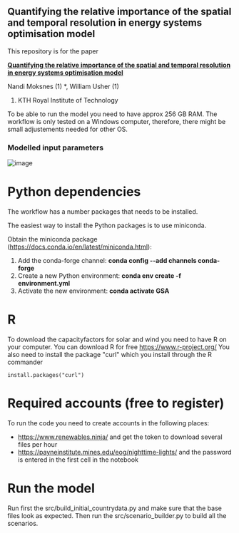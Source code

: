 ## Quantifying the relative importance of the spatial and temporal resolution in energy systems optimisation model

This repository is for the paper

[**Quantifying the relative importance of the spatial and temporal resolution in energy systems optimisation model**](https://arxiv.org/abs/2310.10518)

Nandi Moksnes (1) *, William Usher (1)
1)	KTH Royal Institute of Technology

To be able to run the model you need to have approx 256 GB RAM. 
The workflow is only tested on a Windows computer, therefore, there might be small adjustements needed for other OS.

### Modelled input parameters

![image](https://github.com/KTH-dESA/GSA_Spatial_temporal/assets/30128518/ecde38dd-310b-4c27-9a21-9ea791614a31)


# Python dependencies
The workflow has a number packages that needs to be installed.

The easiest way to install the Python packages is to use miniconda.

Obtain the miniconda package (https://docs.conda.io/en/latest/miniconda.html):
1) Add the conda-forge channel: **conda config --add channels conda-forge**
2) Create a new Python environment: **conda env create -f environment.yml**
3) Activate the new environment: **conda activate GSA**

# R
To download the capacityfactors for solar and wind you need to have R on your computer.
You can download R for free https://www.r-project.org/
You also need to install the package "curl" which you install through the R commander
<pre><code>install.packages("curl")</code></pre>

# Required accounts (free to register)
To run the code you need to create accounts in the following places:
- https://www.renewables.ninja/ and get the token to download several files per hour
- https://payneinstitute.mines.edu/eog/nighttime-lights/ and the password is entered in the first cell in the notebook

# Run the model
Run first the src/build_initial_countrydata.py and make sure that the base files look as expected.
Then run the src/scenario_builder.py to build all the scenarios.
